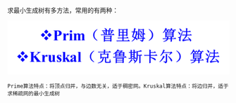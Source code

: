 求最小生成树有多方法，常用的有两种：

![](/assets/import1.png)

```
Prime算法特点：将顶点归并，与边数无关，适于稠密网。Kruskal算法特点：将边归并，适于求稀疏网的最小生成树
```



